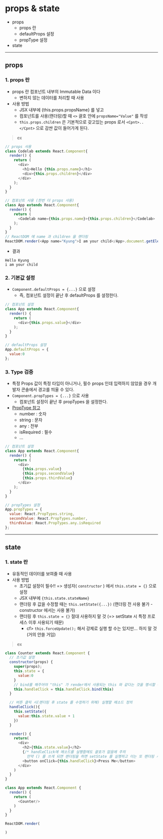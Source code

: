 # props & state
  - props
    - props 란
    - defaultProps 설정
    - propType 설정
  - state

---

## props
  ### 1. props 란
  - props 란 컴포넌트 내부의 Immutable Data 이다
    - 변하지 않는 데이터를 처리할 때 사용
  - 사용 방법
    - JSX 내부에 {this.props.propsName} 를 넣고
    - 컴포넌트를 사용(랜더링)할 때 `<>` 괄호 안에 `propsName="Value"` 를 작성
    - `this.props.children` 은 기본적으로 갖고있는 props 로서 `<Cpnt>..</Cpnt>` 으로 감싼 값이 들어가게 된다.

  > ex

  ```JavaScript
  // props 사용
  class Codelab extends React.Component{
    render() {
      return (
        <div>
          <h1>Hello {this.props.name}</h1>
          <div>{this.props.children}</div>
        </div>
      );
    }
  }

  // 컴포넌트 사용 (한번 더 props 사용)
  class App extends React.Component{
    render() {
      return (
        <Codelab name={this.props.name}>{this.props.children}</Codelab>
      );
    }
  }
  // ReactDOM 에 name 과 children 을 랜더링
  ReactDOM.render(<App name="Kyung">I am your child</App>.document.getElementByID("root"));
  ```

  - 결과

  ```
  Hello Kyung
  i am your child  
  ```

  ### 2. 기본값 설정
  - `Component.defaultProps = {...}` 으로 설정
    - 즉, 컴포넌트 설정이 끝난 후 defaultProps 를 설정한다.

  ```JavaScript
  // 컴포넌트 설정
  class App extends React.Component{
    render() {
      return (
        <div>{this.props.value}</div>
      );
    }
  }

  // defaultProps 설정
  App.defaultProps = {
    value:0
  };
  ```

  ### 3. Type 검증
  - 특정 Props 값이 특정 타입이 아니거나, 필수 props 인데 입력하지 않았을 경우 개발자 콘솔에서 경고를 띄울 수 있다.
  - `Component.propTypes = {...}` 으로 사용
    - 컴포넌트 설정이 끝난 후 propTypes 을 설정한다.
  - [PropType 참고](https://reactjs.org/docs/typechecking-with-proptypes.html#proptypes)
    - number : 숫자
    - string : 문자
    - any : 전부
    - isRequired : 필수
    - ...

  ```JavaScript
  // 컴포넌트 설정
  class App extends React.Component{
    render() {
      return (
        <div>
          {this.props.value}
          {this.props.secondValue}
          {this.props.thirdValue}
        </div>
      );
    }
  }

  // propTypes 설정
  App.propTypes = {
    value: React.PropTypes.string,
    secondValue: React.PropTypes.number,
    thirdValue: React.PropTypes.any.isRequired
  };
  ```

---

## state
  ### 1. state 란
  - 유동적인 데이터를 보여줄 때 사용
  - 사용 방법
    - 초기값 설정이 필수!! => 생성자( `constructor` ) 에서 `this.state = {}` 으로 설정
    - JSX 내부에 `{this.state.stateName}`
    - 랜더링 후 값을 수정할 때는 `this.setState({...})` (랜더링 전 사용 불가 - constructor 에서는 사용 불가)
    - 랜더링 후 `this.state = {}` 절대 사용하지 말 것 (=> setState 시 특정 프로세스 이후 사용되기 때문)
      - cf> `this.forceUpdate();` 해서 강제로 실행 할 수는 있지만... 하지 말 것(거의 안쓸 거임)

  > ex

  ```javascript
  class Counter extends React.Component {
    // 초기값 설정
    constructor(props) {
      super(props);
      this.state = {
        value:0
      }
      // bind를 해주어야 "this" 가 render에서 사용되는 this 와 같다는 것을 명시할 수 있다.
      this.handleClick = this.handleClick.bind(this)
    }

    // 버튼 클릭 시(랜더링 후 state 를 수정하기 위해) 실행할 메소드 정의
    handleClick(){
      this.setState({
        value:this.state.value + 1
      })
    }

    render() {
      return(
        <div>
          <h2>{this.state.value}</h2>
          {/* handleClick에 메소드를 실행함에도 괄호가 없음에 주의
            만약 () 를 쓰게 되면 랜더링을 하면 setState 를 실행하고 이는 또 랜더링 시키고.. 무한 반복이 진행되게 된다.*/}
          <button onClick={this.handleClick}>Press Me</button>
        </div>
      )
    }
  }

  class App extends React.Component {
    render() {
      return (
        <Counter/>
      )
    }
  }

  ReactDOM.render(

  )
  ```
